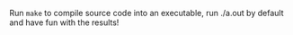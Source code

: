 Run `make` to compile source code into an executable, run ./a.out by default and have fun with the results!
